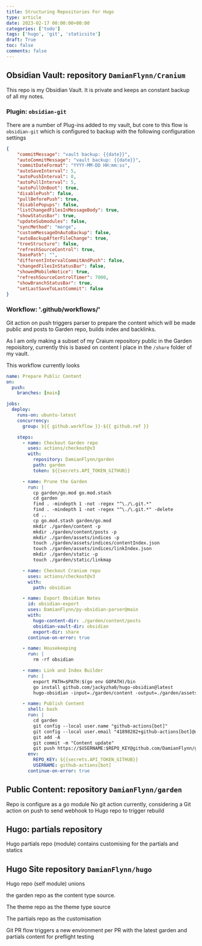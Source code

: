 ```yaml
---
title: Structuring Repositories For Hugo
type: article 
date: 2023-02-17 00:00:00+00:00
categories: ['todo'] 
tags: ['hugo', 'git', 'staticsite']
draft: True
toc: false 
comments: false 
---
```


## Obsidian Vault: repository `DamianFlynn/Cranium`

This repo is my Obsidian Vault. It is private and keeps an constant backup of all my notes.

### Plugin: `obsidian-git`
There are a number of Plug-ins added to my vault, but core to this flow is `obsidian-git` which is configured to backup with the following configuration settings

```json
{
	"commitMessage": "vault backup: {{date}}",
	"autoCommitMessage": "vault backup: {{date}}",
	"commitDateFormat": "YYYY-MM-DD HH:mm:ss",
	"autoSaveInterval": 5,
	"autoPushInterval": 0,
	"autoPullInterval": 5,
	"autoPullOnBoot": true,
	"disablePush": false,
	"pullBeforePush": true,
	"disablePopups": false,
	"listChangedFilesInMessageBody": true,
	"showStatusBar": true,
	"updateSubmodules": false,
	"syncMethod": "merge",
	"customMessageOnAutoBackup": false,
	"autoBackupAfterFileChange": true,
	"treeStructure": false,
	"refreshSourceControl": true,
	"basePath": "",
	"differentIntervalCommitAndPush": false,
	"changedFilesInStatusBar": false,
	"showedMobileNotice": true,
	"refreshSourceControlTimer": 7000,
	"showBranchStatusBar": true,
	"setLastSaveToLastCommit": false
}
```

### Workflow: '.github/workflows/'
Git action on push triggers parser to prepare the content which will be made public and posts to Garden repo, builds index and backlinks.

As I am only making a subset of my Craium repository public in the Garden repoisitory, currently this is based on content I place in the `/share` folder of my vault.

This workflow currently looks 
```yaml
name: Prepare Public Content
on:
  push:
    branches: [main]

jobs:
  deploy:
    runs-on: ubuntu-latest
    concurrency:
      group: ${{ github.workflow }}-${{ github.ref }}

    steps:
      - name: Checkout Garden repo
        uses: actions/checkout@v3
        with:
          repository: DamianFlynn/garden
          path: garden
          token: ${{secrets.API_TOKEN_GITHUB}}

      - name: Prune the Garden
        run: |
          cp garden/go.mod go.mod.stash
          cd garden
          find . -mindepth 1 -not -regex "^\./\.git.*" 
          find . -mindepth 1 -not -regex "^\./\.git.*" -delete
          cd ..
          cp go.mod.stash garden/go.mod
          mkdir ./garden/content -p
          mkdir ./garden/content/posts -p
          mkdir ./garden/assets/indices -p
          touch ./garden/assets/indices/contentIndex.json
          touch ./garden/assets/indices/linkIndex.json
          mkdir ./garden/static -p
          touch ./garden/static/linkmap

      - name: Checkout Cranium repo
        uses: actions/checkout@v3
        with:
          path: obsidian

      - name: Export Obsidian Notes
        id: obsidian-export
        uses: DamianFlynn/py-obsidian-parser@main
        with:
          hugo-content-dir: ./garden/content/posts
          obsidian-vault-dir: obsidian
          export-dir: share
        continue-on-error: true

      - name: Housekeeping
        run: |
          rm -rf obsidian

      - name: Link and Index Builder
        run: |
          export PATH=$PATH:$(go env GOPATH)/bin
          go install github.com/jackyzha0/hugo-obsidian@latest
          hugo-obsidian -input=./garden/content -output=./garden/assets/indices -index -root=./garden

      - name: Publish Content
        shell: bash
        run: |
          cd garden
          git config --local user.name "github-actions[bot]"
          git config --local user.email "41898282+github-actions[bot]@users.noreply.github.com"
          git add -A
          git commit -m "Content update"
          git push https://$USERNAME:$REPO_KEY@github.com/DamianFlynn/garden.git
        env:
          REPO_KEY: ${{secrets.API_TOKEN_GITHUB}}
          USERNAME: github-actions[bot]
        continue-on-error: true
```


## Public Content: repository `DamianFlynn/garden`
 
Repo is configure as a go module
No git action currently, considering a Git action on push to send webhook to Hugo repo to trigger rebuild 

## Hugo: partials repository   

Hugo partials repo (module) contains customising for the partials and statics

## Hugo Site repository `DamianFlynn/hugo`

  

Hugo repo (self module) unions 

the garden repo as the content type source. 

The theme repo as the theme type source

The partials repo as the customisation 

  

Git PR flow triggers a new environment per PR with the latest garden and partials content for preflight testing